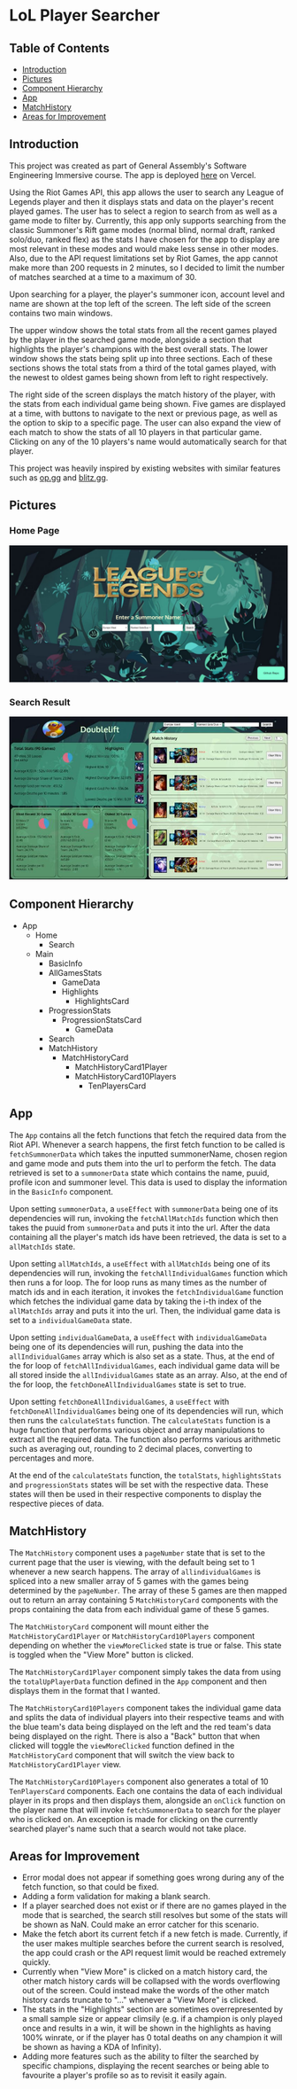 # LoL Player Searcher

## Table of Contents
* [Introduction](#Introduction)
* [Pictures](#Pictures)
* [Component Hierarchy](#Hierarchy)
* [App](#App)
* [MatchHistory](#History)
* [Areas for Improvement](#Improvement)

<a name="Introduction"></a>
## Introduction

This project was created as part of General Assembly's Software Engineering Immersive course. The app is deployed <a href ="https://lol-player-searcher.vercel.app">here</a> on Vercel.

Using the Riot Games API, this app allows the user to search any League of Legends player and then it displays stats and data on the player's recent played games. The user has to select a region to search from as well as a game mode to filter by. Currently, this app only supports searching from the classic Summoner's Rift game modes (normal blind, normal draft, ranked solo/duo, ranked flex) as the stats I have chosen for the app to display are most relevant in these modes and would make less sense in other modes. Also, due to the API request limitations set by Riot Games, the app cannot make more than 200 requests in 2 minutes, so I decided to limit the number of matches searched at a time to a maximum of 30.

Upon searching for a player, the player's summoner icon, account level and name are shown at the top left of the screen. The left side of the screen contains two main windows. 

The upper window shows the total stats from all the recent games played by the player in the searched game mode, alongside a section that highlights the player's champions with the best overall stats. The lower window shows the stats being split up into three sections. Each of these sections shows the total stats from a third of the total games played, with the newest to oldest games being shown from left to right respectively. 

The right side of the screen displays the match history of the player, with the stats from each individual game being shown. Five games are displayed at a time, with buttons to navigate to the next or previous page, as well as the option to skip to a specific page. The user can also expand the view of each match to show the stats of all 10 players in that particular game. Clicking on any of the 10 players's name would automatically search for that player. 

This project was heavily inspired by existing websites with similar features such as <a href ="https://op.gg">op.gg</a> and <a href ="https://blitz.gg">blitz.gg</a>.

<a name="Pictures"></a>
## Pictures
### Home Page
<img src="/public/home page.png" alt="Home Page" title="Home Page">

### Search Result
<img src="/public/Search Result.jpg" alt="Search Result" title="Search Result">

<a name="Hierarchy"></a>
## Component Hierarchy

* App
  * Home
    * Search
  * Main
    * BasicInfo
    * AllGamesStats
      * GameData
      * Highlights
        * HighlightsCard
    * ProgressionStats
      * ProgressionStatsCard
        * GameData
    * Search
    * MatchHistory
      * MatchHistoryCard
        * MatchHistoryCard1Player
        * MatchHistoryCard10Players
          * TenPlayersCard

<a name="App"></a>
## App

The `App` contains all the fetch functions that fetch the required data from the Riot API. Whenever a search happens, the first fetch function to be called is `fetchSummonerData` which takes the inputted summonerName, chosen region and game mode and puts them into the url to perform the fetch. The data retrieved is set to a `summonerData` state which contains the name, puuid, profile icon and summoner level. This data is used to display the information in the `BasicInfo` component. 

Upon setting `summonerData`, a `useEffect` with `summonerData` being one of its dependencies will run, invoking the `fetchAllMatchIds` function which then takes the puuid from `summonerData` and puts it into the url. After the data containing all the player's match ids have been retrieved, the data is set to a `allMatchIds` state.

Upon setting `allMatchIds`, a `useEffect` with `allMatchIds` being one of its dependencies will run, invoking the `fetchAllIndividualGames` function which then runs a for loop. The for loop runs as many times as the number of match ids and in each iteration, it invokes the `fetchIndividualGame` function which fetches the individual game data by taking the i-th index of the `allMatchIds` array and puts it into the url. Then, the individual game data is set to a `individualGameData` state.

Upon setting `individualGameData`, a `useEffect` with `individualGameData` being one of its dependencies will run, pushing the data into the `allIndividualGames` array which is also set as a state. Thus, at the end of the for loop of `fetchAllIndividualGames`, each individual game data will be all stored inside the `allIndividualGames` state as an array. Also, at the end of the for loop, the `fetchDoneAllIndividualGames` state is set to true.

Upon setting `fetchDoneAllIndividualGames`, a `useEffect` with `fetchDoneAllIndividualGames` being one of its dependencies will run, which then runs the `calculateStats` function. The `calculateStats` function is a huge function that performs various object and array manipulations to extract all the required data. The function also performs various arithmetic such as averaging out, rounding to 2 decimal places, converting to percentages and more. 

At the end of the `calculateStats` function, the `totalStats`, `highlightsStats` and `progressionStats` states will be set with the respective data. These states will then be used in their respective components to display the respective pieces of data.

<a name="History"></a>
## MatchHistory

The `MatchHistory` component uses a `pageNumber` state that is set to the current page that the user is viewing, with the default being set to 1 whenever a new search happens. The array of `allindividualGames` is spliced into a new smaller array of 5 games with the games being determined by the `pageNumber`. The array of these 5 games are then mapped out to return an array containing 5 `MatchHistoryCard` components with the props containing the data from each individual game of these 5 games.

The `MatchHistoryCard` component will mount either the `MatchHistoryCard1Player` or `MatchHistoryCard10Players` component depending on whether the `viewMoreClicked` state is true or false. This state is toggled when the "View More" button is clicked. 

The `MatchHistoryCard1Player` component simply takes the data from using the `totalUpPlayerData` function defined in the `App` component and then displays them in the format that I wanted. 

The `MatchHistoryCard10Players` component takes the individual game data and splits the data of individual players into their respective teams and with the blue team's data being displayed on the left and the red team's data being displayed on the right. There is also a "Back" button that when clicked will toggle the `viewMoreClicked` function defined in the `MatchHistoryCard` component that will switch the view back to `MatchHistoryCard1Player` view. 

The `MatchHistoryCard10Players` component also generates a total of 10 `TenPlayersCard` components. Each one contains the data of each individual player in its props and then displays them, alongside an `onClick` function on the player name that will invoke `fetchSummonerData` to search for the player who is clicked on. An exception is made for clicking on the currently searched player's name such that a search would not take place.

<a name="Improvement"></a>
## Areas for Improvement

* Error modal does not appear if something goes wrong during any of the fetch function, so that could be fixed.
* Adding a form validation for making a blank search.
* If a player searched does not exist or if there are no games played in the mode that is searched, the search still resolves but some of the stats will be shown as NaN. Could make an error catcher for this scenario.
* Make the fetch abort its current fetch if a new fetch is made. Currently, if the user makes multiple searches before the current search is resolved, the app could crash or the API request limit would be reached extremely quickly.
* Currently when "View More" is clicked on a match history card, the other match history cards will be collapsed with the words overflowing out of the screen. Could instead make the words of the other match history cards truncate to "..." whenever a "View More" is clicked.
* The stats in the "Highlights" section are sometimes overrepresented by a small sample size or appear climsily (e.g. if a champion is only played once and results in a win, it will be shown in the highlights as having 100% winrate, or if the player has 0 total deaths on any champion it will be shown as having a KDA of Infinity).
* Adding more features such as the ability to filter the searched by specific champions, displaying the recent searches or being able to favourite a player's profile so as to revisit it easily again.
